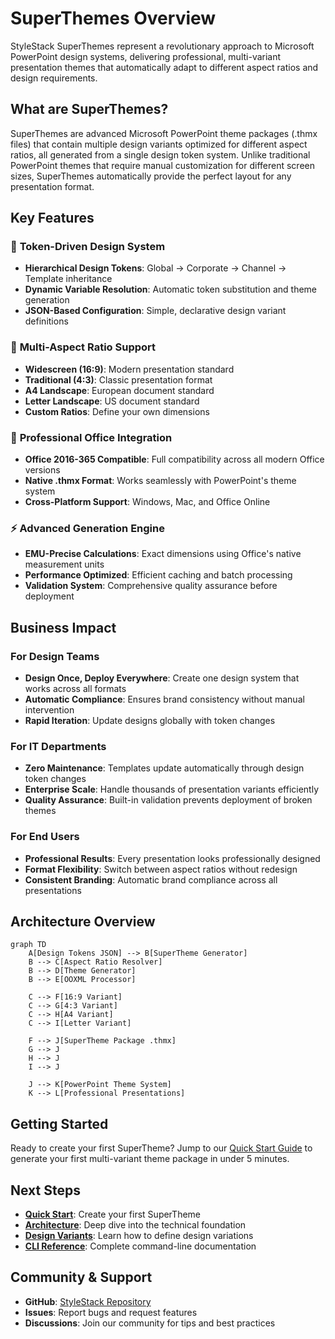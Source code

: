 # SuperThemes Overview

StyleStack SuperThemes represent a revolutionary approach to Microsoft PowerPoint design systems, delivering professional, multi-variant presentation themes that automatically adapt to different aspect ratios and design requirements.

## What are SuperThemes?

SuperThemes are advanced Microsoft PowerPoint theme packages (.thmx files) that contain multiple design variants optimized for different aspect ratios, all generated from a single design token system. Unlike traditional PowerPoint themes that require manual customization for different screen sizes, SuperThemes automatically provide the perfect layout for any presentation format.

## Key Features

### 🎨 **Token-Driven Design System**
- **Hierarchical Design Tokens**: Global → Corporate → Channel → Template inheritance
- **Dynamic Variable Resolution**: Automatic token substitution and theme generation
- **JSON-Based Configuration**: Simple, declarative design variant definitions

### 📐 **Multi-Aspect Ratio Support**
- **Widescreen (16:9)**: Modern presentation standard
- **Traditional (4:3)**: Classic presentation format  
- **A4 Landscape**: European document standard
- **Letter Landscape**: US document standard
- **Custom Ratios**: Define your own dimensions

### 🚀 **Professional Office Integration**
- **Office 2016-365 Compatible**: Full compatibility across all modern Office versions
- **Native .thmx Format**: Works seamlessly with PowerPoint's theme system
- **Cross-Platform Support**: Windows, Mac, and Office Online

### ⚡ **Advanced Generation Engine**
- **EMU-Precise Calculations**: Exact dimensions using Office's native measurement units
- **Performance Optimized**: Efficient caching and batch processing
- **Validation System**: Comprehensive quality assurance before deployment

## Business Impact

### For Design Teams
- **Design Once, Deploy Everywhere**: Create one design system that works across all formats
- **Automatic Compliance**: Ensures brand consistency without manual intervention
- **Rapid Iteration**: Update designs globally with token changes

### For IT Departments
- **Zero Maintenance**: Templates update automatically through design token changes
- **Enterprise Scale**: Handle thousands of presentation variants efficiently
- **Quality Assurance**: Built-in validation prevents deployment of broken themes

### For End Users
- **Professional Results**: Every presentation looks professionally designed
- **Format Flexibility**: Switch between aspect ratios without redesign
- **Consistent Branding**: Automatic brand compliance across all presentations

## Architecture Overview

```mermaid
graph TD
    A[Design Tokens JSON] --> B[SuperTheme Generator]
    B --> C[Aspect Ratio Resolver]
    B --> D[Theme Generator]
    B --> E[OOXML Processor]
    
    C --> F[16:9 Variant]
    C --> G[4:3 Variant]
    C --> H[A4 Variant]
    C --> I[Letter Variant]
    
    F --> J[SuperTheme Package .thmx]
    G --> J
    H --> J
    I --> J
    
    J --> K[PowerPoint Theme System]
    K --> L[Professional Presentations]
```

## Getting Started

Ready to create your first SuperTheme? Jump to our [Quick Start Guide](./quick-start) to generate your first multi-variant theme package in under 5 minutes.

## Next Steps

- [**Quick Start**](./quick-start): Create your first SuperTheme
- [**Architecture**](./architecture): Deep dive into the technical foundation  
- [**Design Variants**](./design-variants): Learn how to define design variations
- [**CLI Reference**](./cli-reference): Complete command-line documentation

## Community & Support

- **GitHub**: [StyleStack Repository](https://github.com/stylestack/stylestack)
- **Issues**: Report bugs and request features
- **Discussions**: Join our community for tips and best practices